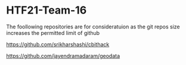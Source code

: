 # HTF21-Team-16


The foollowing repositories are for consideratuion as the git repos size increases the permitted limit of github 

https://github.com/srikharshashi/cbithack

https://github.com/jayendramadaram/geodata
